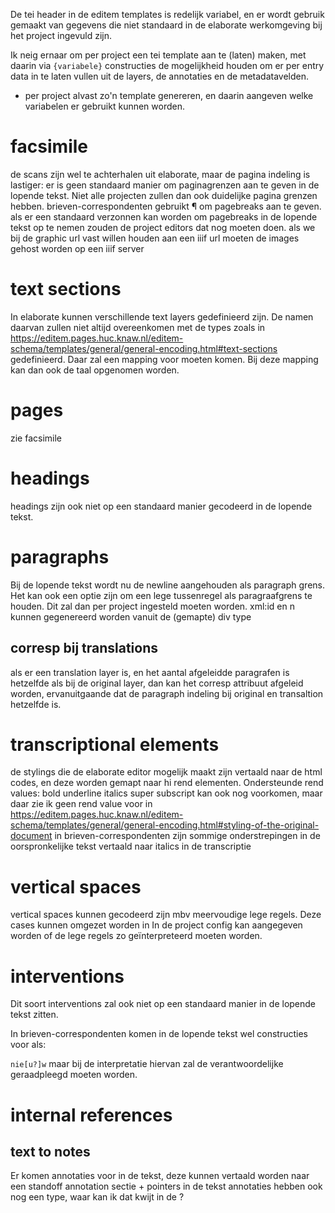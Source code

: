 De tei header in de editem templates is redelijk variabel, en er wordt gebruik gemaakt van gegevens die niet standaard in de elaborate werkomgeving bij het project ingevuld zijn.

Ik neig ernaar om per project een tei template aan te (laten) maken, met daarin via `{variabele}` constructies de mogelijkheid houden om er per entry data in te laten vullen uit de layers, de annotaties en de metadatavelden.

- per project alvast zo'n template genereren, en daarin aangeven welke variabelen er gebruikt kunnen worden.


# facsimile

de scans zijn wel te achterhalen uit elaborate, maar de pagina indeling is lastiger: er is geen standaard manier om paginagrenzen aan te geven in de lopende tekst. Niet alle projecten zullen dan ook duidelijke pagina grenzen hebben.
brieven-correspondenten gebruikt ¶ om pagebreaks aan te geven.
als er een standaard verzonnen kan worden om pagebreaks in de lopende tekst op te nemen zouden de project editors dat nog moeten doen.
als we bij de graphic url vast willen houden aan een iiif url moeten de images gehost worden op een iiif server

# text sections

In elaborate kunnen verschillende text layers gedefinieerd zijn. De namen daarvan zullen niet altijd overeenkomen met de types zoals in https://editem.pages.huc.knaw.nl/editem-schema/templates/general/general-encoding.html#text-sections gedefinieerd.
Daar zal een mapping voor moeten komen. Bij deze mapping kan dan ook de taal opgenomen worden.

# pages

zie facsimile

# headings

headings zijn ook niet op een standaard manier gecodeerd in de lopende tekst.

# paragraphs

Bij de lopende tekst wordt nu de newline aangehouden als paragraph grens. Het kan ook een optie zijn om een lege tussenregel als paragraafgrens te houden. Dit zal dan per project ingesteld moeten worden.
xml:id en n kunnen gegenereerd worden vanuit de (gemapte) div type

## corresp bij translations

als er een translation layer is, en het aantal afgeleidde paragrafen is hetzelfde als bij de original layer, dan kan het corresp attribuut afgeleid worden, ervanuitgaande dat de paragraph indeling bij original en transaltion hetzelfde is.

# transcriptional elements

de stylings die de elaborate editor mogelijk maakt zijn vertaald naar de html codes, en deze worden  gemapt naar hi rend elementen. Ondersteunde rend values: bold underline italics super
subscript kan ook nog voorkomen, maar daar zie ik geen rend value voor in https://editem.pages.huc.knaw.nl/editem-schema/templates/general/general-encoding.html#styling-of-the-original-document
in brieven-correspondenten zijn sommige onderstrepingen in de oorspronkelijke tekst vertaald naar italics in de transcriptie

# vertical spaces

vertical spaces kunnen gecodeerd zijn mbv meervoudige lege regels. Deze cases kunnen omgezet worden in <space>
In de project config kan aangegeven worden of de lege regels zo geïnterpreteerd moeten worden.

# interventions 

Dit soort interventions zal ook niet op een standaard manier in de lopende tekst zitten.

In  brieven-correspondenten komen in de lopende tekst wel constructies voor als:

`nie[u?]w` maar bij de interpretatie hiervan zal de verantwoordelijke geraadpleegd moeten worden. 

# internal references

## text to notes

Er komen annotaties voor in de tekst, deze kunnen vertaald worden naar een standoff annotation sectie + pointers in de tekst
annotaties hebben ook nog een type, waar kan ik dat kwijt in de <note> ?
